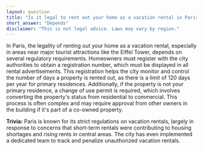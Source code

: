 ```yaml
---
layout: question
title: "Is it legal to rent out your home as a vacation rental in Paris near the Eiffel Tower without a permit?"
short_answer: "Depends"
disclaimer: "This is not legal advice. Laws may vary by region."
---
```


In Paris, the legality of renting out your home as a vacation rental, especially in areas near major tourist attractions like the Eiffel Tower, depends on several regulatory requirements. Homeowners must register with the city authorities to obtain a registration number, which must be displayed in all rental advertisements. This registration helps the city monitor and control the number of days a property is rented out, as there is a limit of 120 days per year for primary residences. Additionally, if the property is not your primary residence, a change of use permit is required, which involves converting the property's status from residential to commercial. This process is often complex and may require approval from other owners in the building if it's part of a co-owned property.

**Trivia:** Paris is known for its strict regulations on vacation rentals, largely in response to concerns that short-term rentals were contributing to housing shortages and rising rents in central areas. The city has even implemented a dedicated team to track and penalize unauthorized vacation rentals.
